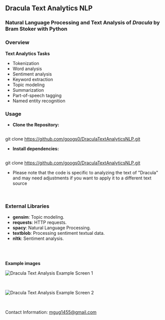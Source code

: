 ## Dracula Text Analytics NLP
### Natural Language Processing and Text Analysis of *Dracula* by Bram Stoker with Python

### Overview
**Text Analytics Tasks**
- Tokenization
- Word analysis
- Sentiment analysis
- Keyword extraction
- Topic modeling
- Summarization
- Part-of-speech tagging
- Named entity recognition

### Usage
- **Clone the Repository:**
   ```bash
git clone https://github.com/googs0/DraculaTextAnalyticsNLP.git  

- **Install dependencies:**
   ```bash
git clone https://github.com/googs0/DraculaTextAnalyticsNLP.git  


- Please note that the code is specific to analyzing the text of "Dracula" and may need adjustments if you want to apply it to a different text source

<br>

### External Libraries
- **gensim**: Topic modeling.
- **requests**: HTTP requests.
- **spacy**: Natural Language Processing.
- **textblob**: Processing sentiment textual data.
- **nltk**: Sentiment analysis.

  
<br>
<br>

**Example images**

![Dracula Text Analysis Example Screen 1](/assets/nlp_dracula1.png)

<br>

![Dracula Text Analysis Example Screen 2](/assets/nlp_dracula3.png)

<br>

Contact Information: [mgug1455@gmail.com](mailto:mgug1455@gmail.com)
